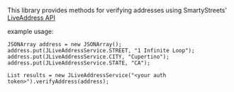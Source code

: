 This library provides methods for verifying addresses using SmartyStreets' [LiveAddress API](http://smartystreets.com/kb/liveaddress-api/rest-endpoint)

example usage:
 
	JSONArray address = new JSONArray();
	address.put(JLiveAddressService.STREET, "1 Infinite Loop");
	address.put(JLiveAddressService.CITY, "Cupertino");
	address.put(JLiveAddressService.STATE, "CA");
 
	List results = new JLiveAddressService("<your auth token>").verifyAddress(address);

